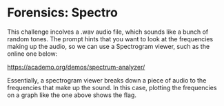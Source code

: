 # Forensics: Spectro
This challenge incolves a .wav audio file, which sounds like a bunch of random
tones. The prompt hints that you want to look at the frequencies making up the
audio, so we can use a Spectrogram viewer, such as the online one below:

https://academo.org/demos/spectrum-analyzer/

Essentially, a spectrogram viewer breaks down a piece of audio to the 
frequencies that make up the sound. In this case, plotting the frequencies on a
graph like the one above shows the flag. 